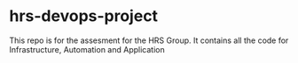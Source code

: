 # hrs-devops-project
This repo is for the assesment for the HRS Group. It contains all the code for Infrastructure, Automation and Application
